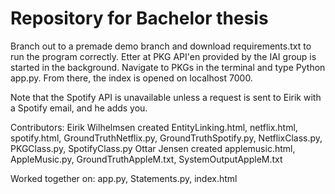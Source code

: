 # Repository for Bachelor thesis

Branch out to a premade demo branch and download requirements.txt to run the program correctly. Etter at PKG API'en provided by the IAI group is started in the background. Navigate to PKGs in the terminal and type Python app.py. From there, the index is opened on localhost 7000. 

Note that the Spotify API is unavailable unless a request is sent to Eirik with a Spotify email, and he adds you.

Contributors:
Eirik Wilhelmsen created EntityLinking.html, netflix.html, spotify.html, GroundTruthNetflix.py, GroundTruthSpotify.py, NetflixClass.py, PKGClass.py, SpotifyClass.py
Ottar Jensen created applemusic.html, AppleMusic.py, GroundTruthAppleM.txt, SystemOutputAppleM.txt

Worked together on:
app.py, Statements.py, index.html

